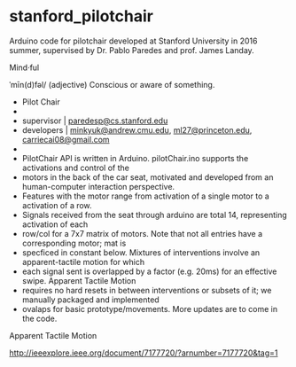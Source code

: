 # stanford_pilotchair
Arduino code for pilotchair developed at Stanford University in 2016 summer, supervised by Dr. Pablo Paredes and prof. James Landay.

Mind·ful

ˈmīn(d)fəl/ (adjective)
Conscious or aware of something.

 * Pilot Chair
 * 
 * supervisor | paredesp@cs.stanford.edu 
 * developers | minkyuk@andrew.cmu.edu, ml27@princeton.edu, carriecai08@gmail.com
 *         
 * PilotChair API is written in Arduino. pilotChair.ino supports the activations and control of the 
 * motors in the back of the car seat, motivated and developed from an human-computer interaction perspective. 
 * Features with the motor range from activation of a single motor to a activation of a row. 
 * Signals received from the seat through arduino are total 14, representing activation of each 
 * row/col for a 7x7 matrix of motors. Note that not all entries have a corresponding motor; mat is 
 * specficed in constant below. Mixtures of interventions involve an apparent-tactile motion for which 
 * each signal sent is overlapped by a factor (e.g. 20ms) for an effective swipe. Apparent Tactile Motion 
 * requires no hard resets in between interventions or subsets of it; we manually packaged and implemented 
 * ovalaps for basic prototype/movements. More updates are to come in the code.


Apparent Tactile Motion

http://ieeexplore.ieee.org/document/7177720/?arnumber=7177720&tag=1



 
